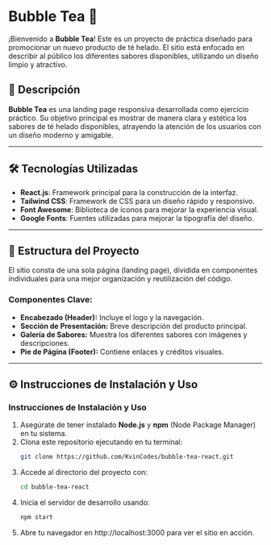 # Bubble Tea 🧋

¡Bienvenido a **Bubble Tea**! Este es un proyecto de práctica diseñado para promocionar un nuevo producto de té helado.
El sitio está enfocado en describir al público los diferentes sabores disponibles, utilizando un diseño limpio y atractivo.

## 🚀 Descripción

**Bubble Tea** es una landing page responsiva desarrollada como ejercicio práctico. 
Su objetivo principal es mostrar de manera clara y estética los sabores de té helado disponibles, atrayendo la atención de los usuarios con un diseño moderno y amigable.

---

## 🛠️ Tecnologías Utilizadas

- **React.js**: Framework principal para la construcción de la interfaz.
- **Tailwind CSS**: Framework de CSS para un diseño rápido y responsivo.
- **Font Awesome**: Biblioteca de iconos para mejorar la experiencia visual.
- **Google Fonts**: Fuentes utilizadas para mejorar la tipografía del diseño.

---

## 📂 Estructura del Proyecto

El sitio consta de una sola página (landing page), dividida en componentes individuales para una mejor organización y reutilización del código. 

### Componentes Clave:
- **Encabezado (Header):** Incluye el logo y la navegación.
- **Sección de Presentación:** Breve descripción del producto principal.
- **Galería de Sabores:** Muestra los diferentes sabores con imágenes y descripciones.
- **Pie de Página (Footer):** Contiene enlaces y créditos visuales.

---

## ⚙️ Instrucciones de Instalación y Uso

### Instrucciones de Instalación y Uso

1. Asegúrate de tener instalado **Node.js** y **npm** (Node Package Manager) en tu sistema. 
2. Clona este repositorio ejecutando en tu terminal: 
   ```bash
   git clone https://github.com/KvinCodes/bubble-tea-react.git
   
3. Accede al directorio del proyecto con:
   ```bash
   cd bubble-tea-react
   
4. Inicia el servidor de desarrollo usando:
   ```bash
   npm start

5. Abre tu navegador en http://localhost:3000 para ver el sitio en acción.
